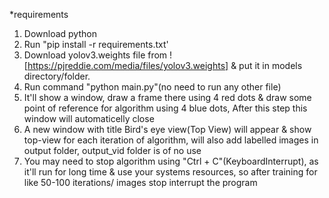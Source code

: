 *requirements
1. Download python 
2. Run "pip install -r requirements.txt'
3. Download yolov3.weights file from ![https://pjreddie.com/media/files/yolov3.weights] & put it in models directory/folder.
4. Run command "python main.py"(no need to run any other file)
5. It'll show a window, draw a frame there using 4 red dots & draw some point of reference for algorithm using 4 blue dots, After this step this window will automaticelly close
6. A new window with title Bird's eye view(Top View) will appear & show top-view for each iteration of algorithm, will also add labelled images in output folder, output_vid folder is of no use
7. You may need to stop algorithm using "Ctrl + C"(KeyboardInterrupt), as it'll run for long time & use your systems resources, so after training for like 50-100 iterations/ images stop interrupt the program

